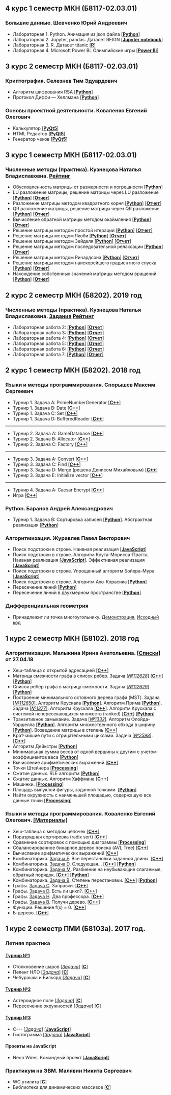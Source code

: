 ## 4 курс 1 семестр МКН (Б8117-02.03.01)
### Большие данные. Шевченко Юрий Андреевич
* Лабораторная 1. Python. Анимация из json файла [[**Python**]](https://github.com/JIeHb/Projects/blob/master/projects/bigdata/lab1.py)
* Лабораторная 2. Jupyter, pandas. Датасет REIGN [[**Jupyter notebook**]](https://github.com/JIeHb/Projects/blob/master/projects/bigdata/lab2_REIGN.ipynb)
* Лабораторная 3. R. Датасет titanic [[**R**]](https://github.com/JIeHb/Projects/blob/master/projects/bigdata/lab3_titanic.R)
* Лабораторная 4. Microsoft Power Bi. Олимпийские игры [[**Power Bi**]](https://drive.google.com/file/d/1CykDQGC09YO66Ge9O-JIgqPZlf-1rLMF/view?usp=sharing)
## 3 курс 2 семестр МКН (Б8117-02.03.01)
### Криптография. Селезнев Тим Эдуардович
* Алгоритм шифрования RSA [[**Python**]](https://github.com/JIeHb/Projects/blob/master/projects/cryptography/RSA.py)
* Протокол Диффи — Хеллмана [[**Python**]](https://github.com/JIeHb/Projects/blob/master/projects/cryptography/diffie-hellman.py)
### Основы проектной деятельности. Коваленко Евгений Олегович
* Калькулятор [[**PyQt5**]](https://github.com/JIeHb/Projects/blob/master/projects/kovalenko/calculator/)
* HTML Редактор [[**PyQt5**]](https://github.com/JIeHb/Projects/blob/master/projects/kovalenko/editor/)
* Генератор чеков [[**PyQt5**]](https://github.com/JIeHb/Projects/blob/master/projects/kovalenko/receipt)
## 3 курс 1 семестр МКН (Б8117-02.03.01)
### Численные методы (практика). Кузнецова Наталья Владиславовна. [Рейтинг](https://docs.google.com/spreadsheets/d/1wdCW6W14ciO8Jp5YQtN2K-xAcelcF3VhZEJt9xijhlE)
* Обусловленность матрицы от размерности и погрешности [[**Python**]](https://github.com/JIeHb/Projects/blob/master/projects/matrix.py)
* LU разложение матрицы, решение матрицы через LU разложение [[**Python**]](https://github.com/JIeHb/Projects/blob/master/projects/num_methods_2.py) [[**Отчет**]](https://drive.google.com/open?id=1nCzr1b8Y9yQQ8E06GqPlwFmso5zlYRQ6)
* Разложение матрицы методом квадратного корня [[**Python**]](https://github.com/JIeHb/Projects/blob/master/projects/nm_method_of_square_root.py) [[**Отчет**]](https://drive.google.com/file/d/1bgPqGQX81wKqmW4LxOozHA2lRHCBVK31/view?usp=sharing)
* QR разложение матрицы, решение матрицы через QR разложение [[**Python**]](https://github.com/JIeHb/Projects/blob/master/projects/nm_qr.py) [[**Отчет**]](https://drive.google.com/file/d/1KJ8p_4YydXLisOI5H0gHctkSdoiLEgai/view?usp=sharing)
* Вычисление обратной матрицы методом окаймления [[**Python**]](https://github.com/JIeHb/Projects/blob/master/projects/nm_bordering_method.py) [[**Отчет**]](https://drive.google.com/file/d/1gYm6wH52CRlKE2k3GbApyLDnennD-mGm/view?usp=sharing)
* Решение матрицы методом простой итерации [[**Python**]](https://github.com/JIeHb/Projects/blob/master/projects/nm_simple_it_method.py) [[**Отчет**]](https://drive.google.com/file/d/1GyZgHLC_FgVZ4v8L0zjaPyidlZISiQmv/view?usp=sharing)
* Решение матрицы методом Якоби [[**Python**]](https://github.com/JIeHb/Projects/blob/master/projects/nm_jacobi_method.py) [[**Отчет**]](https://drive.google.com/file/d/1QgLdznBve9sCPPTHJPOPVbyKFR0AGEE8/view?usp=sharing)
* Решение матрицы методом Зейделя [[**Python**]](https://github.com/JIeHb/Projects/blob/master/projects/nm_seidel_method.py) [[**Отчет**]](https://drive.google.com/file/d/1apZ1yRM6RHBkq-z3Jy2GmsylSrQQjGTT/view?usp=sharing)
* Решение матрицы методом последовательной релаксации [[**Python**]](https://github.com/JIeHb/Projects/blob/master/projects/nm_relax_method.py) [[**Отчет**]](https://drive.google.com/file/d/1KbTuJBCeTrSamlU9KXNCSGqZBa4-Hs0u/view?usp=sharing)
* Решение матрицы методом Ричардсона [[**Python**]](https://github.com/JIeHb/Projects/blob/master/projects/nm_richard.py) [[**Отчет**]](https://drive.google.com/file/d/1q9b9Qb49cvCgo4LuVp1iZ1NuPCBNCCSG/view?usp=sharing)
* Решение матрицы методом наискорейшего градиентного спуска [[**Python**]](https://github.com/JIeHb/Projects/blob/master/projects/nm_grad.py) [[**Отчет**]](https://drive.google.com/file/d/1pPMmVbbUP3EU2_93W-mzUmoSTHYExs5a/view?usp=sharing)
* Нахождение собственных значений матрицы методом вращений [[**Python**]](https://github.com/JIeHb/Projects/blob/master/projects/nm_rotation_method.py) [[**Отчет**]](https://drive.google.com/file/d/1ysNNhY-sqIyR3hfjdQj4QQekNizMgJj9/view?usp=sharing)
## 2 курс 2 семестр МКН (Б8202). 2019 год
### Численные методы (практика). Кузнецова Наталья Владиславовна. [Задания](https://drive.google.com/open?id=1nYDXP-O3bQwfiundHQBkMnAt3YQOGIK1) [Рейтинг](https://docs.google.com/spreadsheets/d/1wdCW6W14ciO8Jp5YQtN2K-xAcelcF3VhZEJt9xijhlE)
* Лабораторная работа 2: [[**Python**]](https://github.com/JIeHb/Projects/blob/master/projects/numerical_analysis_lab_2.py) [[**Отчет**]](https://drive.google.com/open?id=1VSAlhtenOduUsZvY_q2DHjBF68MW0qBA)
* Лабораторная работа 3: [[**Python**]](https://github.com/JIeHb/Projects/blob/master/projects/numerical_analysis_lab_3.py) [[**Отчет**]](https://drive.google.com/file/d/1_OqKYnT21lH5VRkjIPctHgv54DyXjatc/view?usp=sharing)
* Лабораторная работа 4: [[**Python**]](https://github.com/JIeHb/Projects/blob/master/projects/numerical_analysis_lab_4.py) [[**Отчет**]](https://drive.google.com/file/d/1_z9vj6bBKlmeYdO3AJ5Us5A08Ic2TDte/view?usp=sharing)
* Лабораторная работа 5: [[**Python**]](https://github.com/JIeHb/Projects/blob/master/projects/numerical_analysis_lab_5.py) [[**Отчет**]](https://drive.google.com/file/d/1U_kfUQG17M6wyazzELQv3UBK-j_EfDA1/view?usp=sharing)
* Лабораторная работа 6: [[**Python**]](https://github.com/JIeHb/Projects/blob/master/projects/numerical_analysis_lab_6.py) [[**Отчет**]](https://drive.google.com/file/d/1Qdi_eg_vub9QbPamfQrFaqmBcQxazcUO/view?usp=sharing)
* Лабораторная работа 7: [[**Python**]](https://github.com/JIeHb/Projects/blob/master/projects/numerical_analysis_lab_7.py) [[**Отчет**]](https://drive.google.com/file/d/13_37_WJrqbGVdGA5iDLZW7iJrw6s4kCw/view?usp=sharing)

## 2 курс 1 семестр МКН (Б8202). 2018 год
### Языки и методы программирования. Спорышев Максим Сергеевич
* Турнир 1. Задача A: PrimeNumberGenerator [[**C++**]](https://github.com/JIeHb/Projects/blob/master/projects/PrimeNumberGenerator.cpp)
* Турнир 1. Задача B: Date [[**C++**]](https://github.com/JIeHb/Projects/blob/master/projects/Date.cpp)
* Турнир 1. Задача C: Set [[**C++**]](https://github.com/JIeHb/Projects/blob/master/projects/Set.cpp)
* Турнир 1. Задача D: BufferedReader [[**C++**]](https://github.com/JIeHb/Projects/tree/master/projects/buffered_reader.h)
---
* Турнир 2. Задача A: GameDatabase [[**C++**]](https://github.com/JIeHb/Projects/blob/master/projects/game_database.h)
* Турнир 2. Задача B: Allocator [[**C++**]](https://github.com/JIeHb/Projects/blob/master/projects/allocator.h)
* Турнир 2. Задача C: Factory [[**C++**]](https://github.com/JIeHb/Projects/blob/master/projects/factory.h)
---
* Турнир 3. Задача A: Convert [[**C++**]](https://github.com/JIeHb/Projects/blob/master/projects/convert.h)
* Турнир 3. Задача C: Find [[**C++**]](https://github.com/JIeHb/Projects/blob/master/projects/find.h)
* Турнир 3. Задача D: Merge (решена Денисом Михайловым) [[**C++**]](https://github.com/JIeHb/Projects/blob/master/projects/merge_made_by_denis.cpp)
* Турнир 3. Задача E: Initialize vector [[**C++**]](https://github.com/JIeHb/Projects/blob/master/projects/initialize_vector.h)
---
* Турнир 4. Задача A: Caesar Encrypt [[**C++**]](https://github.com/JIeHb/Projects/blob/master/projects/CaesarEncrypt.h)
* Игра [[**C++**]](https://github.com/JIeHb/Projects/blob/master/projects/ChessLikeGame.cpp)

### Python. Баранов Андрей Александрович
* Турнир 1. Задача B: Сортировка записей [[**Python**]](https://github.com/JIeHb/Projects/blob/master/projects/polynomial_reduction.py). Абстрактная реализация [[**Python**]](https://github.com/JIeHb/Projects/blob/master/projects/polynomial_reduction_abstract.py)

### Алгоритмизация. Журавлев Павел Викторович
* Поиск подстроки в строке. Наивная реализация [[**JavaScript**]](https://github.com/JIeHb/Projects/blob/master/projects/substr_search.js)
* Поиск подстроки в строке. Алгоритм Кнута-Морисса-Пратта. Наивная реализация [[**JavaScript**]](https://github.com/JIeHb/Projects/blob/master/projects/kmp_naive.js). Эффективная реализация [[**JavaScript**]](https://github.com/JIeHb/Projects/blob/master/projects/kmp.js)
* Поиск подстроки в строке. Упрощенный алгоритм Бойера-Мура [[**JavaScript**]](https://github.com/JIeHb/Projects/blob/master/projects/boyer_moore.js)
* Поиск подстроки в строке. Алгоритм Ахо-Корасика [[**Python**]](https://github.com/JIeHb/Projects/blob/master/projects/aho_corasik.py)
* Пересечение линий [[**Python**]](https://github.com/JIeHb/Projects/blob/master/projects/line_intersection.py)
* Пересечение линий в двухмерном пространстве [[**Python**]](https://github.com/JIeHb/Projects/blob/master/projects/lines_intersection_2D.py)

### Дифференциальная геометрия
* Принадлежит ли точка многоугольнику. [Демонстрация](https://jiehb.github.io/point_inside_polygon/index.html), [Исходный код](https://github.com/JIeHb/JIeHb.github.io/blob/master/point_inside_polygon/sketch.js)

## 1 курс 2 семестр МКН (Б8102). 2018 год
### Алгоритмизация. Малыкина Ирина Анатольевна. [[Списки]](https://drive.google.com/open?id=1MfEQ9tJsp_NgQyFfVGNLF9QH8oKdYm1B) от 27.04.18
* Хеш-таблица с открытой адресацией [[**C++**]](https://github.com/JIeHb/Projects/blob/master/projects/open_addressing_hash_table.cpp)
* Матрица смежности графа в список ребер. Задача [[*№112628*]](https://informatics.mccme.ru/mod/statements/view3.php?chapterid=112628) [[**C++**]](https://github.com/JIeHb/Projects/blob/master/projects/matrix_to_list.cpp) [[**Python**]](https://github.com/JIeHb/Projects/blob/master/projects/matrix_to_list.py)
* Список ребер графа в матрицу смежности. Задача [[*№112629*]](https://informatics.mccme.ru/mod/statements/view3.php?chapterid=112629) [[**Python**]](https://github.com/JIeHb/Projects/blob/master/projects/list_to_matrix.py)
* Построение минимального остовного дерева графа (MST). 
Задача [[*№112650*]](https://informatics.mccme.ru/mod/statements/view3.php?id=11743&chapterid=112650). Алгоритм Крускала [[**Python**]](https://github.com/JIeHb/Projects/blob/master/projects/MST.py). Алгоритм Прима [[**Python**]](https://github.com/JIeHb/Projects/blob/master/projects/MST_Prim.py). 
Задача [[*№1377*]](http://informatics.mccme.ru/mod/statements/view3.php?chapterid=1377#1). Алгоритм Крускала [[**C++**]](https://github.com/JIeHb/Projects/blob/master/projects/MST_Kruskal.cpp). Алгоритм Крускала с системой непересекающихся множеств (ranked) [[**C++**]](https://github.com/JIeHb/Projects/blob/master/projects/MST_Kruskal_DSU.cpp) [[**Python**]](https://github.com/JIeHb/Projects/blob/master/projects/MST_Kruskal_DSU.py)
* Транзитивное замыкание. Задача [[*№1332*]](http://informatics.mccme.ru/moodle/mod/statements/view.php?chapterid=1332#1). Алгоритм Флойда-Уоршелла [[**Python**]](https://github.com/JIeHb/Projects/blob/master/projects/floyd_warshall.py). Алгоритм множественного обхода в ширину [[**Python**]](https://github.com/JIeHb/Projects/blob/master/projects/transitive_closure_bfs.py). Возведение матрицы в степень [[**C++**]](https://github.com/JIeHb/Projects/blob/master/projects/transitive_closure_matrix.cpp)
* Кратчайшие пути с отрицательными циклами. Задача [[*№2598*]](http://informatics.mccme.ru/mod/statements/view3.php?chapterid=2598#1). [[**C++**]](https://github.com/JIeHb/Projects/blob/master/projects/Pink_Floyd.cpp)
* Алгоритм Дейкстры [[**Python**]](https://github.com/JIeHb/Projects/blob/master/projects/dijkstra/dijkstra.py)
* Минимальная сумма весов от одной вершины к другим с учетом коэффициентов веса [[**Python**]](https://github.com/JIeHb/Projects/blob/master/projects/floyd_warshall_min_sum/floyd_warshall_min_sum.py)
* Вычисление арифметических выражений [[**C++**]](https://github.com/JIeHb/Projects/blob/master/projects/expression_parsing_tree.cpp)
* Точки Штейнера [[**Processing**]](https://github.com/JIeHb/Projects/tree/master/projects/processing/SteinerPoints)
* Сжатие данных. RLE алгоритм [[**Python**]](https://github.com/JIeHb/Projects/tree/master/projects/file_compressing/RLE/)
* Сжатие данных. Алгоритм Хаффмана [[**C++**]](https://github.com/JIeHb/Projects/tree/master/projects/file_compressing/huffman/)
* Машинки. [[**Processing**]](https://github.com/JIeHb/Projects/tree/master/projects/processing/Cars/)
* Площадь выпуклой фигуры, заданной точками. [[**Python**]](https://github.com/JIeHb/Projects/tree/master/projects/geometry/area.py)
* Найти окружность с наименьшей площадью, содержащую все данные точки [[**Processing**]](https://github.com/JIeHb/Projects/tree/master/projects/processing/Circle_around_points/)

### Языки и методы программирования. Коваленко Евгений Олегович. [[Материалы]](https://hackmd.io/s/B1zCbjLOz)
* Хеш-таблица с методом цепочек [[**C++**]](https://github.com/JIeHb/Projects/blob/master/projects/hash_table.cpp)
* Поразрядная сортировка (radix sort) [[**C++**]](https://github.com/JIeHb/Projects/blob/master/projects/radix_sort.cpp)
* Сравнение сортировок с помощью диаграммы [[**Processing**]](https://github.com/JIeHb/Projects/tree/master/projects/processing/SortingDiagram)
* Сбалансированное бинарное дерево поиска (AVL Tree) [[**C++**]](https://github.com/JIeHb/Projects/blob/master/projects/avl_tree.cpp)
* Вычисление арифметических выражений [[**C++**]](https://github.com/JIeHb/Projects/blob/master/projects/expression_calc.cpp)
* Комбинаторика. [Задача F](http://informatics.mccme.ru/mod/statements/view3.php?id=211&chapterid=85). Все перестановки заданной длины. [[**C++**]](https://github.com/JIeHb/Projects/blob/master/projects/combinatorics/permutations.cpp)
* Комбинаторика. [Задача D](http://informatics.mccme.ru/mod/statements/view3.php?id=264&chapterid=194). Следующая... [[**C++**]](https://github.com/JIeHb/Projects/blob/master/projects/combinatorics/next_permutation.cpp) [[**Python**]](https://github.com/JIeHb/Projects/blob/master/projects/combinatorics/next_permutation.py)
* Комбинаторика. [Задача M](http://informatics.mccme.ru/mod/statements/view3.php?id=211&chapterid=92). Разбиение на неубывающие слагаемые, обратный порядок. [[**C++**]](https://github.com/JIeHb/Projects/blob/master/projects/combinatorics/terms.cpp) [[**Python**]](https://github.com/JIeHb/Projects/blob/master/projects/combinatorics/terms.py)
* Комбинаторика. [Задача B](http://informatics.mccme.ru/mod/statements/view3.php?id=265&chapterid=196). Степень перестановки. [[**C++**]](https://github.com/JIeHb/Projects/blob/master/projects/combinatorics/permutation_degree.cpp) [[**Python**]](https://github.com/JIeHb/Projects/blob/master/projects/combinatorics/permutation_degree.py)
* Графы. [Задача C](http://informatics.mccme.ru/mod/statements/view3.php?id=193&chapterid=7). Заправки. [[**C++**]](https://github.com/JIeHb/Projects/blob/master/projects/graph/gas_stations.cpp)
* Графы. [Задача D](http://informatics.mccme.ru/mod/statements/view3.php?id=218&chapterid=98). Есть ли цикл?. [[**C++**]](https://github.com/JIeHb/Projects/blob/master/projects/graph/is_cycle.cpp)
* Графы. [Задача H](http://informatics.mccme.ru/mod/statements/view3.php?id=218&chapterid=1334). Два профессора. [[**C++**]](https://github.com/JIeHb/Projects/blob/master/projects/graph/max_way_length.cpp)
* Графы. [Задача B](http://informatics.mccme.ru/mod/statements/view3.php?id=261&chapterid=182). Получи дерево. [[**C++**]](https://github.com/JIeHb/Projects/blob/master/projects/graph/graph_to_tree.cpp)
* Функции. Решение f(x) = 0. [[**C++**]](https://github.com/JIeHb/Projects/blob/master/projects/function/function_bsearch.cpp)
* Б-дерево. [[**C++**]](https://github.com/JIeHb/Projects/blob/master/projects/b_tree.cpp)

## 1 курс 2 семестр ПМИ (Б8103а). 2017 год.
### Летняя практика
#### [Турнир №1](https://imcs.dvfu.ru/cats/main.pl?f=problems;cid=1161857) 
* Столкновение шаров [[*Задача*]](https://imcs.dvfu.ru/cats/static/problem_text-cpid-1162631.html) [[**C**]](https://github.com/JIeHb/Projects/blob/master/projects/collision_of_balls.c)
* Пеленг НЛО [[*Задача*]](https://imcs.dvfu.ru/cats/static/problem_text-cpid-1162632.html) [[**C**]](https://github.com/JIeHb/Projects/blob/master/projects/Unknown_flying_object.c)
* Чебурашка и Бильярд [[*Задача*]](https://imcs.dvfu.ru/cats/static/problem_text-cpid-1162633.html) [[**C**]](https://github.com/JIeHb/Projects/blob/master/projects/billiards.c)

#### [Турнир №2](https://imcs.dvfu.ru/cats/main.pl?f=problems;cid=1162949)
* Астероидное поле [[*Задача*]](https://imcs.dvfu.ru/cats/static/problem_text-cpid-1162958.html) [[**C**]](https://github.com/JIeHb/Projects/blob/master/projects/asteroid_field.c)
* Пересечение окружностей [[*Задача*]](https://imcs.dvfu.ru/cats/static/problem_text-cpid-1162967.html) [[**C**]](https://github.com/JIeHb/Projects/blob/master/projects/circular_area.c)

#### [Турнир №3](https://imcs.dvfu.ru/cats/main.pl?f=problems;cid=1167426)
* C--- [[*Задача*]](https://imcs.dvfu.ru/cats/static/problem_text-cpid-1167436.html) [[**JavaScript**]](https://github.com/JIeHb/Projects/blob/master/projects/c---.js)
* Гистограмма [[*Задача*]](https://imcs.dvfu.ru/cats/static/problem_text-cpid-1167435.html) [[**JavaScript**]](https://github.com/JIeHb/Projects/blob/master/projects/bar_chart.js)

#### Проекты на JavaScript
* Neon Wires. Командный проект [[**JavaScript**]](https://github.com/JIeHb/Neon-Wires)

### Практикум на ЭВМ. Малявин Никита Сергеевич
* WC утилита [[**C**]](https://github.com/JIeHb/Projects/blob/master/projects/wc.c)
* Библиотека для динамических массивов [[**C**]](https://github.com/JIeHb/Projects/blob/master/projects/linear_sequence.c)
